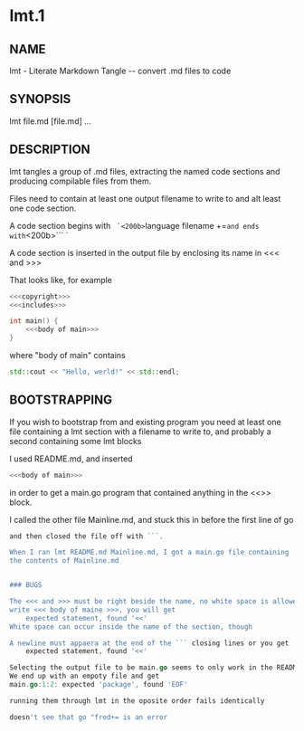 lmt.1
====
## NAME
lmt - Literate Markdown Tangle -- convert .md files to code
## SYNOPSIS
lmt file.md [file.md] ...
## DESCRIPTION
lmt tangles a group of .md files, extracting the named code
sections and producing compilable files from them.

Files need to contain at least one output filename to
write to and alt least one code section.

A code section begins with ```
`<200b>```language filename +=`
and ends with `<200b>``` `

A code section is inserted in the output file by enclosing its 
name in <<< and >>>

That looks like, for example
```cpp hello.cpp +=
<<<copyright>>>
<<<includes>>>

int main() {
    <<<body of main>>>
}
```
where "body of main" contains

```cpp "body of main"
std::cout << "Hello, werld!" << std::endl;
```

## BOOTSTRAPPING
If you wish to bootstrap from and existing program you need at least 
one file containing a lmt section with a filename to write to,
and probably a second containing some lmt blocks

I used README.md, and inserted
```go main.go += 
<<<body of main>>>
```
in order to get a main.go program that contained anything in the <<<mainline>>> block.

I called the other file Mainline.md, and stuck this in before the first line of go
```go "body of main" +=
and then closed the file off with ```.

When I ran lmt README.md Mainline.md, I got a main.go file containing
the contents of Mainline.md


### BUGS

The <<< and >>> must be right beside the name, no white space is allowed. If you 
write <<< body of maine >>>, you will get 
    expected statement, found '<<'
White space can occur inside the name of the section, though

A newline must appaera at the end of the ``` closing lines or you get 
    expected statement, found '<<'

Selecting the output file to be main.go seems to only work in the README.md file
We end up with an empoty file and get
main.go:1:2: expected 'package', found 'EOF'

running them through lmt in the oposite order fails identically

doesn't see that go "fred+= is an error




